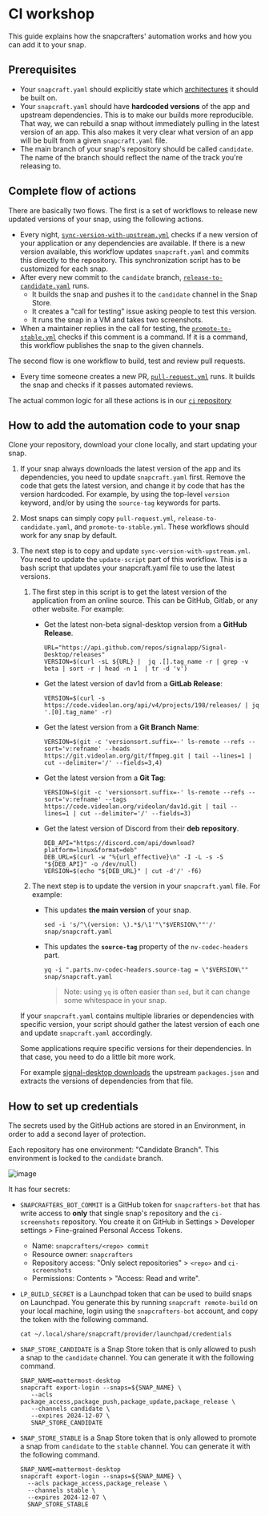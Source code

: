 # CI workshop

This guide explains how the snapcrafters' automation works and how you can add it to your snap.

## Prerequisites

* Your `snapcraft.yaml` should explicitly state which [architectures](https://snapcraft.io/docs/architectures) it should be built on.
* Your `snapcraft.yaml` should have **hardcoded versions** of the app and upstream dependencies. This is to make our builds more reproducible. That way, we can rebuild a snap without immediately pulling in the latest version of an app. This also makes it very clear what version of an app will be built from a given `snapcraft.yaml` file.
* The main branch of your snap's repository should be called `candidate`. The name of the branch should reflect the name of the track you're releasing to.

## Complete flow of actions

There are basically two flows. The first is a set of workflows to release new updated versions of your snap, using the following actions.

* Every night, [`sync-version-with-upstream.yml`](https://github.com/snapcrafters/signal-desktop/blob/candidate/.github/workflows/sync-version-with-upstream.yml) checks if a new version of your application or any dependencies are available. If there is a new version available, this workflow updates `snapcraft.yaml` and commits this directly to the repository. This synchronization script has to be customized for each snap.
* After every new commit to the `candidate` branch, [`release-to-candidate.yaml`](https://github.com/snapcrafters/signal-desktop/blob/candidate/.github/workflows/release-to-candidate.yaml) runs.
  * It builds the snap and pushes it to the `candidate` channel in the Snap Store.
  * It creates a "call for testing" issue asking people to test this version.
  * It runs the snap in a VM and takes two screenshots.
* When a maintainer replies in the call for testing, the [`promote-to-stable.yml`](https://github.com/snapcrafters/signal-desktop/blob/candidate/.github/workflows/promote-to-stable.yml) checks if this comment is a command. If it is a command, this workflow publishes the snap to the given channels.

The second flow is one workflow to build, test and review pull requests.

* Every time someone creates a new PR, [`pull-request.yml`](https://github.com/snapcrafters/signal-desktop/blob/candidate/.github/workflows/pull-request.yml) runs. It builds the snap and checks if it passes automated reviews.

The actual common logic for all these actions is in our [`ci` repository](https://github.com/snapcrafters/ci)

## How to add the automation code to your snap

Clone your repository, download your clone locally, and start updating your snap.

1. If your snap always downloads the latest version of the app and its dependencies, you need to update `snapcraft.yaml` first. Remove the code that gets the latest version, and change it by code that has the version hardcoded. For example, by using the top-level `version` keyword, and/or by using the `source-tag` keywords for parts.
1. Most snaps can simply copy `pull-request.yml`, `release-to-candidate.yaml`, and `promote-to-stable.yml`. These workflows should work for any snap by default.
1. The next step is to copy and update `sync-version-with-upstream.yml`. You need to update the `update-script` part of this workflow. This is a bash script that updates your snapcraft.yaml file to use the latest versions.
   1. The first step in this script is to get the latest version of the application from an online source. This can be GitHub, Gitlab, or any other website. For example:

      * Get the latest non-beta signal-desktop version from a **GitHub Release**.

        ```shell
        URL="https://api.github.com/repos/signalapp/Signal-Desktop/releases"
        VERSION=$(curl -sL ${URL} |  jq .[].tag_name -r | grep -v beta | sort -r | head -n 1  | tr -d 'v')
        ```

      * Get the latest version of dav1d from a **GitLab Release**:

        ```shell
        VERSION=$(curl -s https://code.videolan.org/api/v4/projects/198/releases/ | jq '.[0].tag_name' -r)
        ```

      * Get the latest version from a **Git Branch Name**:

        ```shell
        VERSION=$(git -c 'versionsort.suffix=-' ls-remote --refs --sort='v:refname' --heads https://git.videolan.org/git/ffmpeg.git | tail --lines=1 | cut --delimiter='/' --fields=3,4)
        ```

      * Get the latest version from a **Git Tag**:

        ```shell
        VERSION=$(git -c 'versionsort.suffix=-' ls-remote --refs --sort='v:refname' --tags https://code.videolan.org/videolan/dav1d.git | tail --lines=1 | cut --delimiter='/' --fields=3)
        ```


      * Get the latest version of Discord from their **deb repository**.

        ```shell
        DEB_API="https://discord.com/api/download?platform=linux&format=deb"
        DEB_URL=$(curl -w "%{url_effective}\n" -I -L -s -S "${DEB_API}" -o /dev/null)
        VERSION=$(echo "${DEB_URL}" | cut -d'/' -f6)
        ```

   1. The next step is to update the version in your `snapcraft.yaml` file. For example:

      * This updates **the main version** of your snap.

        ```shell
        sed -i 's/^\(version: \).*$/\1'"\"$VERSION\""'/' snap/snapcraft.yaml
        ```

      * This updates the **`source-tag`** property of the `nv-codec-headers` part.

        ```shell
        yq -i ".parts.nv-codec-headers.source-tag = \"$VERSION\"" snap/snapcraft.yaml
        ```

        > Note: using `yq` is often easier than `sed`, but it can change some whitespace in your snap.

   If your `snapcraft.yaml` contains multiple libraries or dependencies with specific version, your script should gather the latest version of each one and update `snapcraft.yaml` accordingly.

   Some applications require specific versions for their dependencies. In that case, you need to do a little bit more work.

   For example [signal-desktop downloads](https://github.com/snapcrafters/signal-desktop/blob/candidate/.github/workflows/sync-version-with-upstream.yml) the upstream `packages.json` and extracts the versions of dependencies from that file.

## How to set up credentials

The secrets used by the GitHub actions are stored in an Environment, in order to add a second layer of protection.

Each repository has one environment: "Candidate Branch". This environment is locked to the `candidate` branch.

![image](https://github.com/snapcrafters/.github/assets/1492981/8073d05c-af0c-4a26-a00d-3320437fa034)


It has four secrets:

* `SNAPCRAFTERS_BOT_COMMIT` is a GitHub token for `snapcrafters-bot` that has write access to **only** that single snap's repository and the `ci-screenshots` repository. You create it on GitHub in Settings > Developer settings > Fine-grained Personal Access Tokens.
  * Name: `snapcrafters/<repo> commit`
  * Resource owner: `snapcrafters`
  * Repository access: "Only select repositories" > `<repo>` and `ci-screenshots`
  * Permissions: Contents > "Access: Read and write".

* `LP_BUILD_SECRET` is a Launchpad token that can be used to build snaps on Launchpad. You generate this by running `snapcraft remote-build` on your local machine, login using the `snapcrafters-bot` account, and copy the token with the following command.

  ```shell
  cat ~/.local/share/snapcraft/provider/launchpad/credentials
  ```

* `SNAP_STORE_CANDIDATE` is a Snap Store token that is only allowed to push a snap to the `candidate` channel. You can generate it with the following command.

  ```shell
  SNAP_NAME=mattermost-desktop
  snapcraft export-login --snaps=${SNAP_NAME} \
     --acls package_access,package_push,package_update,package_release \
     --channels candidate \
     --expires 2024-12-07 \
     SNAP_STORE_CANDIDATE
  ```
 
* `SNAP_STORE_STABLE` is a Snap Store token that is only allowed to promote a snap from `candidate` to the `stable` channel. You can generate it with the following command.

  ```shell
  SNAP_NAME=mattermost-desktop
  snapcraft export-login --snaps=${SNAP_NAME} \
    --acls package_access,package_release \
    --channels stable \
    --expires 2024-12-07 \
    SNAP_STORE_STABLE
  ```
